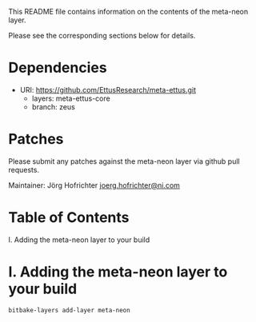This README file contains information on the contents of the meta-neon layer.

Please see the corresponding sections below for details.

Dependencies
============

- URI: https://github.com/EttusResearch/meta-ettus.git
  - layers: meta-ettus-core
  - branch: zeus

Patches
=======

Please submit any patches against the meta-neon layer via github pull requests.

Maintainer: Jörg Hofrichter <joerg.hofrichter@ni.com>

Table of Contents
=================

  I. Adding the meta-neon layer to your build


I. Adding the meta-neon layer to your build
=================================================

    bitbake-layers add-layer meta-neon
